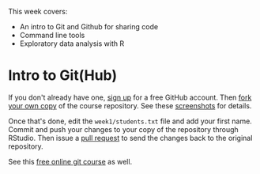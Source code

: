 This week covers:

  * An intro to Git and Github for sharing code
  * Command line tools
  * Exploratory data analysis with R

# Intro to Git(Hub)

If you don't already have one, [sign up](https://github.com/join) for a free GitHub account. Then [fork your own copy](https://guides.github.com/activities/forking/) of the course repository. See these [screenshots](http://www.princeton.edu/~mjs3/soc504_s2015/submitting_homework.shtml) for details.

Once that's done, edit the ``week1/students.txt`` file and add your first name. Commit and push your changes to your copy of the repository through RStudio. Then issue a [pull request](https://guides.github.com/activities/forking/#making-a-pull-request) to send the changes back to the original repository.

See this [free online git course](https://www.codeschool.com/courses/try-git) as well.
